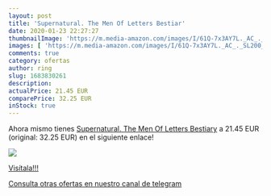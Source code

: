 ```yaml
---
layout: post
title: 'Supernatural. The Men Of Letters Bestiar'
date: 2020-01-23 22:27:27
thumbnailImage: 'https://m.media-amazon.com/images/I/61Q-7x3AY7L._AC_._SL200_.jpg'
images: [ 'https://m.media-amazon.com/images/I/61Q-7x3AY7L._AC_._SL200_.jpg' ]
comments: true
category: ofertas
author: ring
slug: 1683830261
description:
actualPrice: 21.45 EUR
comparePrice: 32.25 EUR
inStock: true
---
```


Ahora mismo tienes [Supernatural. The Men Of Letters Bestiary](https://www.amazon.com/dp/1683830261/?tag=redken08-20) a 21.45 EUR (original: 32.25 EUR) en el siguiente enlace!

[![](https://m.media-amazon.com/images/I/61Q-7x3AY7L._AC_._SL200_.jpg)](https://www.amazon.com/dp/1683830261/?tag=redken08-20)

[Visítala!!!](https://www.amazon.com/dp/1683830261/?tag=redken08-20)

[Consulta otras ofertas en nuestro canal de telegram](https://t.me/s/ofertas25)

